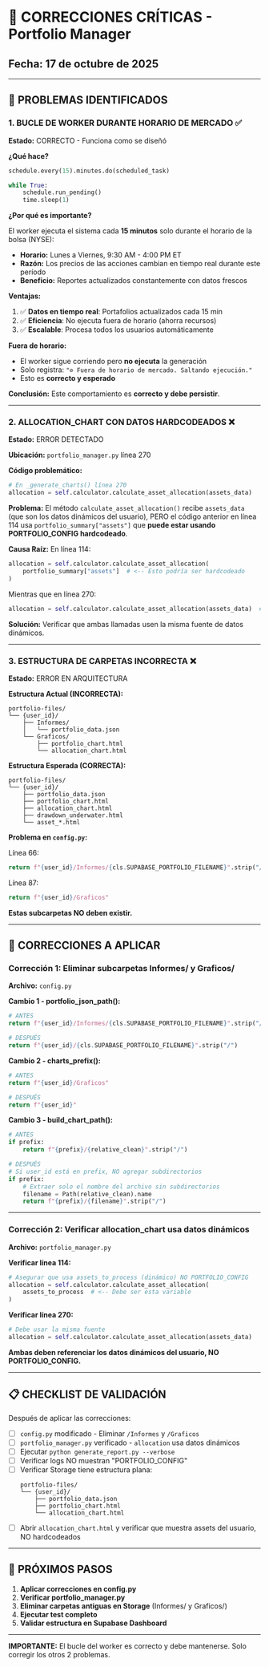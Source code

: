 # 🔧 CORRECCIONES CRÍTICAS - Portfolio Manager

## Fecha: 17 de octubre de 2025

---

## 🐛 PROBLEMAS IDENTIFICADOS

### 1. **BUCLE DE WORKER DURANTE HORARIO DE MERCADO** ✅

**Estado:** CORRECTO - Funciona como se diseñó

**¿Qué hace?**
```python
schedule.every(15).minutes.do(scheduled_task)

while True:
    schedule.run_pending()
    time.sleep(1)
```

**¿Por qué es importante?**

El worker ejecuta el sistema cada **15 minutos** solo durante el horario de la bolsa (NYSE):
- **Horario:** Lunes a Viernes, 9:30 AM - 4:00 PM ET
- **Razón:** Los precios de las acciones cambian en tiempo real durante este período
- **Beneficio:** Reportes actualizados constantemente con datos frescos

**Ventajas:**
1. ✅ **Datos en tiempo real**: Portafolios actualizados cada 15 min
2. ✅ **Eficiencia**: No ejecuta fuera de horario (ahorra recursos)
3. ✅ **Escalable**: Procesa todos los usuarios automáticamente

**Fuera de horario:**
- El worker sigue corriendo pero **no ejecuta** la generación
- Solo registra: `"⊘ Fuera de horario de mercado. Saltando ejecución."`
- Esto es **correcto y esperado**

**Conclusión:** Este comportamiento es **correcto y debe persistir**.

---

### 2. **ALLOCATION_CHART CON DATOS HARDCODEADOS** ❌

**Estado:** ERROR DETECTADO

**Ubicación:** `portfolio_manager.py` línea 270

**Código problemático:**
```python
# En _generate_charts() línea 270
allocation = self.calculator.calculate_asset_allocation(assets_data)
```

**Problema:**
El método `calculate_asset_allocation()` recibe `assets_data` (que son los datos dinámicos del usuario), PERO el código anterior en línea 114 usa `portfolio_summary["assets"]` que **puede estar usando PORTFOLIO_CONFIG hardcodeado**.

**Causa Raíz:**
En línea 114:
```python
allocation = self.calculator.calculate_asset_allocation(
    portfolio_summary["assets"]  # <-- Esto podría ser hardcodeado
)
```

Mientras que en línea 270:
```python
allocation = self.calculator.calculate_asset_allocation(assets_data)  # <-- Esto es dinámico
```

**Solución:** Verificar que ambas llamadas usen la misma fuente de datos dinámicos.

---

### 3. **ESTRUCTURA DE CARPETAS INCORRECTA** ❌

**Estado:** ERROR EN ARQUITECTURA

**Estructura Actual (INCORRECTA):**
```
portfolio-files/
└── {user_id}/
    ├── Informes/
    │   └── portfolio_data.json
    └── Graficos/
        ├── portfolio_chart.html
        └── allocation_chart.html
```

**Estructura Esperada (CORRECTA):**
```
portfolio-files/
└── {user_id}/
    ├── portfolio_data.json
    ├── portfolio_chart.html
    ├── allocation_chart.html
    ├── drawdown_underwater.html
    └── asset_*.html
```

**Problema en `config.py`:**

Línea 66:
```python
return f"{user_id}/Informes/{cls.SUPABASE_PORTFOLIO_FILENAME}".strip("/")
```

Línea 87:
```python
return f"{user_id}/Graficos"
```

**Estas subcarpetas NO deben existir.**

---

## 🔧 CORRECCIONES A APLICAR

### Corrección 1: Eliminar subcarpetas Informes/ y Graficos/

**Archivo:** `config.py`

**Cambio 1 - portfolio_json_path():**
```python
# ANTES
return f"{user_id}/Informes/{cls.SUPABASE_PORTFOLIO_FILENAME}".strip("/")

# DESPUÉS
return f"{user_id}/{cls.SUPABASE_PORTFOLIO_FILENAME}".strip("/")
```

**Cambio 2 - charts_prefix():**
```python
# ANTES
return f"{user_id}/Graficos"

# DESPUÉS
return f"{user_id}"
```

**Cambio 3 - build_chart_path():**
```python
# ANTES
if prefix:
    return f"{prefix}/{relative_clean}".strip("/")

# DESPUÉS
# Si user_id está en prefix, NO agregar subdirectorios
if prefix:
    # Extraer solo el nombre del archivo sin subdirectorios
    filename = Path(relative_clean).name
    return f"{prefix}/{filename}".strip("/")
```

---

### Corrección 2: Verificar allocation_chart usa datos dinámicos

**Archivo:** `portfolio_manager.py`

**Verificar línea 114:**
```python
# Asegurar que usa assets_to_process (dinámico) NO PORTFOLIO_CONFIG
allocation = self.calculator.calculate_asset_allocation(
    assets_to_process  # <-- Debe ser esta variable
)
```

**Verificar línea 270:**
```python
# Debe usar la misma fuente
allocation = self.calculator.calculate_asset_allocation(assets_data)
```

**Ambas deben referenciar los datos dinámicos del usuario, NO PORTFOLIO_CONFIG.**

---

## 📋 CHECKLIST DE VALIDACIÓN

Después de aplicar las correcciones:

- [ ] `config.py` modificado - Eliminar `/Informes` y `/Graficos`
- [ ] `portfolio_manager.py` verificado - `allocation` usa datos dinámicos
- [ ] Ejecutar `python generate_report.py --verbose`
- [ ] Verificar logs NO muestran "PORTFOLIO_CONFIG"
- [ ] Verificar Storage tiene estructura plana:
  ```
  portfolio-files/
  └── {user_id}/
      ├── portfolio_data.json
      ├── portfolio_chart.html
      └── allocation_chart.html
  ```
- [ ] Abrir `allocation_chart.html` y verificar que muestra assets del usuario, NO hardcodeados

---

## 🚀 PRÓXIMOS PASOS

1. **Aplicar correcciones en config.py**
2. **Verificar portfolio_manager.py**
3. **Eliminar carpetas antiguas en Storage** (Informes/ y Graficos/)
4. **Ejecutar test completo**
5. **Validar estructura en Supabase Dashboard**

---

**IMPORTANTE:** El bucle del worker es correcto y debe mantenerse. Solo corregir los otros 2 problemas.
